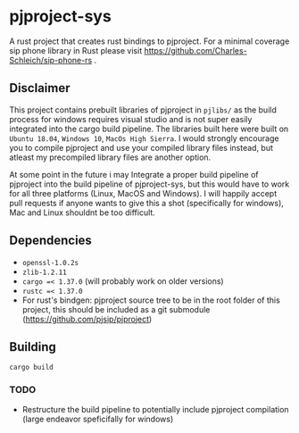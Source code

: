 # pjproject-sys

A rust project that creates rust bindings to pjproject.
For a minimal coverage sip phone library in Rust please visit https://github.com/Charles-Schleich/sip-phone-rs . 


## Disclaimer
This project contains prebuilt libraries of pjproject in `pjlibs/` as the build process for windows  requires visual studio and  is not super easily integrated into the cargo build pipeline. 
The libraries built here were built on `Ubuntu 18.04`, `Windows 10`, `MacOs High Sierra`. 
I would strongly encourage you to compile pjproject and use your compiled library files instead, but atleast my precompiled library files are another option.

At some point in the future i may Integrate a proper build pipeline of pjproject into the build pipeline of pjproject-sys, but this would have to work for all three platforms (Linux, MacOS and Windows).
I will happily accept pull requests if anyone wants to give this a shot (specifically for windows), Mac and Linux shouldnt be too difficult.

## Dependencies 
- `openssl-1.0.2s`
- `zlib-1.2.11`
- `cargo =< 1.37.0` (will probably work on older versions)
- `rustc =< 1.37.0`
- For rust's bindgen: pjproject source tree to be in the root folder of this project, this should be included as a git submodule (https://github.com/pjsip/pjproject) 

## Building
`cargo build`

### TODO
- Restructure the build pipeline to potentially include pjproject compilation (large endeavor speficifally for windows)
